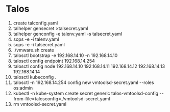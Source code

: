 # Talos

1. create talconfig.yaml
2. talhelper gensecret >talsecret.yaml
3. talhelper genconfig -e talenv.yaml -s talsecret.yaml
4. sops -e -i talenv.yaml
5. sops -e -i talsecret.yaml
6. ./vmware.sh create
7. talosctl bootstrap -e 192.168.14.10 -n 192.168.14.10
8. talosctl config endpoint 192.168.14.254
9. talosctl config node 192.168.14.10 192.168.14.11 192.168.14.12 192.168.14.13 192.168.14.14
10. talosctl kubeconfig .
11. talosctl -n 192.168.14.254 config new vmtoolsd-secret.yaml --roles os:admin
12. kubectl -n kube-system create secret generic talos-vmtoolsd-config --from-file=talosconfig=./vmtoolsd-secret.yaml
13. rm vmtoolsd-secret.yaml
